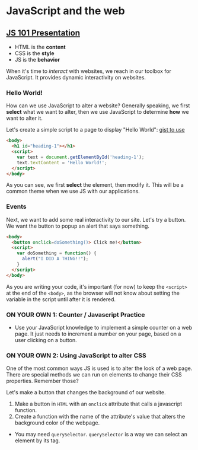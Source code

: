 # JavaScript and the web
## [JS 101 Presentation](https://github.com/golfplatoon/curriculum/blob/master/week-05/lecture_materials/JS-101.pdf)

* HTML is the **content**
* CSS is the **style**
* JS is the **behavior**

When it's time to _interact_ with websites, we reach in our toolbox for JavaScript. It provides dynamic interactivity on
websites.

### Hello World!

How can we use JavaScript to alter a website? Generally speaking, we first **select** what we want to alter, then we use JavaScript to determine **how** we want to alter it.

Let's create a simple script to a page to display "Hello World":
[gist to use](https://gist.github.com/KaraAJC/c7ffd5c4f6f8625319ebf402cbe5ee7e)
```HTML
<body>
  <h1 id="heading-1"></h1>
  <script>
    var text = document.getElementById('heading-1');
    text.textContent = 'Hello World!';
  </script>
</body>
```

As you can see, we first **select** the element, then modify it. This will be a common theme when we use JS with our applications.

### Events

Next, we want to add some real interactivity to our site. Let's try a button. We want the button to popup an alert that says something.
```html
<body>
  <button onclick=doSomething()> Click me!</button>
  <script>
    var doSomething = function() {
      alert("I DID A THING!!");
    }
  </script>
</body>
```

As you are writing your code, it's important (for now) to keep the `<script>` at the end of the `<body>`, as the browser will not know about setting the variable in the script until after it is rendered.

### ON YOUR OWN 1: Counter / Javascript Practice
* Use your JavaScript knowledge to implement a simple counter on a web page. It just needs to increment a number on your page, based on a user clicking on a button.

### ON YOUR OWN 2: Using JavaScript to alter CSS

One of the most common ways JS is used is to alter the look of a web page. There are special methods we can run on elements to change their CSS properties. Remember those?

Let's make a button that changes the background of our website.

1. Make a button in `HTML` with an `onclick` attribute that calls a javascript function.
2. Create a function with the name of the attribute's value that alters the background color of the webpage.
  * You may need `querySelector`. `querySelector` is a way we can select an element by its tag.
